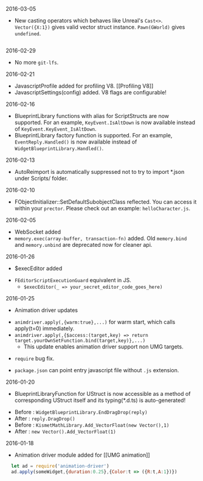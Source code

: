 2016-03-05

- New casting operators which behaves like Unreal's `Cast<>`. `Vector({X:1})` gives valid vector struct instance. `Pawn(GWorld)` gives `undefined`. 
```Vector({X:1}).Lerp(Vector({Y:1}),0.5).ToLinearColor()
```

2016-02-29

- No more `git-lfs`.

2016-02-21

- JavascriptProfile added for profiling V8. [[Profiling V8]]
- JavascriptSettings(config) added. V8 flags are configurable!

2016-02-16

- BlueprintLibrary functions with alias for ScriptStructs are now supported. For an example, `KeyEvent.IsAltDown` is now available instead of `KeyEvent.KeyEvent_IsAltDown`.
- BlueprintLibrary factory function is supported. For an example, `EventReply.Handled()` is now available instead of `WidgetBlueprintLibrary.Handled()`.

2016-02-13

- AutoReimport is automatically suppressed not to try to import *.json under Scripts/ folder.

2016-02-10

- FObjectInitializer::SetDefaultSubobjectClass reflected. You can access it within your `prector`. Please check out an example: `helloCharacter.js`.

2016-02-05

- WebSocket added
- `memory.exec(array-buffer, transaction-fn)` added. Old `memory.bind` and `memory.unbind` are deprecated now for cleaner api.

2016-01-26

- $execEditor added
 * `FEditorScriptExecutionGuard` equivalent in JS.
   - `$execEditor(_ => your_secret_editor_code_goes_here)`

2016-01-25

- Animation driver updates
 * `animdriver.apply(,{warm:true},...)` for warm start, which calls apply(t=0) immediately.
 * `animdriver.apply(,{$access:(target,key) => return target.yourOwnSetFunction.bind(target,key)},...)`
   * This update enables animation driver support non UMG targets.
- `require` bug fix.
 * `package.json` can point entry javascript file without `.js` extension.

2016-01-20 

- BlueprintLibraryFunction for UStruct is now accessible as a method of corresponding UStruct itself and its typing(*.d.ts) is auto-generated!
 * Before : `WidgetBlueprintLibrary.EndDragDrop(reply)` 
 * After : `reply.DragDrop()`
 * Before : `KismetMathLibrary.Add_VectorFloat(new Vector(),1)`
 * After : `new Vector().Add_VectorFloat(1)`

2016-01-18

- Animation driver module added for [[UMG animation]]
```js
  let ad = require('animation-driver')
  ad.apply(someWidget,{duration:0.25},{Color:t => ({R:t,A:1})})
```